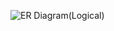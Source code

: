 ![ER Diagram(Logical)](https://user-images.githubusercontent.com/112930891/190885553-18580081-7d27-4ff2-ae4c-75abfad280da.png)
